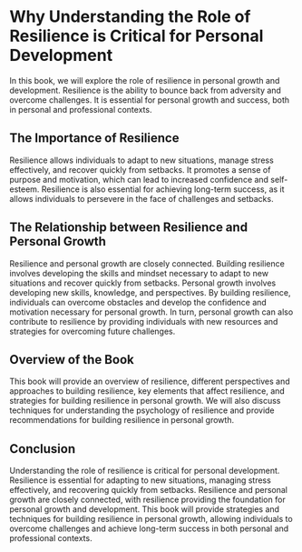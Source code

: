 Why Understanding the Role of Resilience is Critical for Personal Development
======================================================================================================

In this book, we will explore the role of resilience in personal growth and development. Resilience is the ability to bounce back from adversity and overcome challenges. It is essential for personal growth and success, both in personal and professional contexts.

The Importance of Resilience
----------------------------

Resilience allows individuals to adapt to new situations, manage stress effectively, and recover quickly from setbacks. It promotes a sense of purpose and motivation, which can lead to increased confidence and self-esteem. Resilience is also essential for achieving long-term success, as it allows individuals to persevere in the face of challenges and setbacks.

The Relationship between Resilience and Personal Growth
-------------------------------------------------------

Resilience and personal growth are closely connected. Building resilience involves developing the skills and mindset necessary to adapt to new situations and recover quickly from setbacks. Personal growth involves developing new skills, knowledge, and perspectives. By building resilience, individuals can overcome obstacles and develop the confidence and motivation necessary for personal growth. In turn, personal growth can also contribute to resilience by providing individuals with new resources and strategies for overcoming future challenges.

Overview of the Book
--------------------

This book will provide an overview of resilience, different perspectives and approaches to building resilience, key elements that affect resilience, and strategies for building resilience in personal growth. We will also discuss techniques for understanding the psychology of resilience and provide recommendations for building resilience in personal growth.

Conclusion
----------

Understanding the role of resilience is critical for personal development. Resilience is essential for adapting to new situations, managing stress effectively, and recovering quickly from setbacks. Resilience and personal growth are closely connected, with resilience providing the foundation for personal growth and development. This book will provide strategies and techniques for building resilience in personal growth, allowing individuals to overcome challenges and achieve long-term success in both personal and professional contexts.
